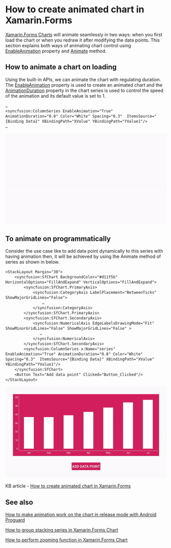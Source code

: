 # How to create animated chart in Xamarin.Forms

[Xamarin.Forms Charts](https://www.syncfusion.com/xamarin-ui-controls/xamarin-charts) will animate seamlessly in two ways: when you first load the chart or when you redraw it after modifying the data points. This section explains both ways of animating chart control using [EnableAnimation](https://help.syncfusion.com/cr/xamarin/Syncfusion.SfChart.XForms.ChartSeries.html#Syncfusion_SfChart_XForms_ChartSeries_EnableAnimation) property and [Animate](https://help.syncfusion.com/cr/xamarin/Syncfusion.SfChart.XForms.ChartSeries.html#Syncfusion_SfChart_XForms_ChartSeries_Animate) method.

## How to animate a chart on loading

Using the built-in APIs, we can animate the chart with regulating duration. The [EnableAnimation](https://help.syncfusion.com/cr/xamarin/Syncfusion.SfChart.XForms.ChartSeries.html#Syncfusion_SfChart_XForms_ChartSeries_EnableAnimation) property is used to create an animated chart and the [AnimationDuration](https://help.syncfusion.com/cr/xamarin/Syncfusion.SfChart.XForms.ChartSeries.html#Syncfusion_SfChart_XForms_ChartSeries_AnimationDuration) property in the chart series is used to control the speed of the animation and its default value is set to 1.

```
…
<syncfusion:ColumnSeries EnableAnimation="True" AnimationDuration="0.8" Color="White" Spacing="0.3"  ItemsSource="{Binding Data}" XBindingPath="XValue" YBindingPath="YValue1"/>
…
```

![Animated chart in Xamarin.Forms](https://github.com/SyncfusionExamples/How-to-create-animated-chart-in-Xamarin.Forms/blob/main/Create-Animated-Charts-and-Graphs.gif)

## To animate on programmatically

Consider the use case like to add data point dynamically to this series with having animation then, it will be achieved by using the Animate method of series as shown in below.
```
<StackLayout Margin="30">
    <syncfusion:SfChart BackgroundColor="#d11f5b"  HorizontalOptions="FillAndExpand" VerticalOptions="FillAndExpand">
        <syncfusion:SfChart.PrimaryAxis>
            <syncfusion:CategoryAxis LabelPlacement="BetweenTicks" ShowMajorGridLines="False">
                …
            </syncfusion:CategoryAxis>
        </syncfusion:SfChart.PrimaryAxis>
        <syncfusion:SfChart.SecondaryAxis>
            <syncfusion:NumericalAxis EdgeLabelsDrawingMode="Fit" ShowMinorGridLines="False" ShowMajorGridLines="False" >
               …
            </syncfusion:NumericalAxis>
        </syncfusion:SfChart.SecondaryAxis>
        <syncfusion:ColumnSeries x:Name="series" EnableAnimation="True" AnimationDuration="0.8" Color="White" Spacing="0.3"  ItemsSource="{Binding Data}" XBindingPath="XValue" YBindingPath="YValue1"/>
    </syncfusion:SfChart>
    <Button Text="Add data point" Clicked="Button_Clicked"/>
</StackLayout>
```

![Animate Xamarin.Forms chart programmatically](https://github.com/SyncfusionExamples/How-to-create-animated-chart-in-Xamarin.Forms/blob/main/Programmatically-animated-chart.gif)

KB article - [How to create animated chart in Xamarin.Forms](https://www.syncfusion.com/kb/12481/how-to-create-animated-chart-in-xamarin-forms)

## See also

[How to make animation work on the chart in release mode with Android Proguard](https://www.syncfusion.com/kb/10729/how-to-make-animation-work-on-chart-in-release-mode-with-android-proguard)

[How to group stacking series in Xamarin.Forms Chart](https://www.syncfusion.com/kb/11724/how-to-group-stacking-series-in-the-xamarin-forms-chart)

[How to perform zooming function in Xamarin.Forms Chart](https://help.syncfusion.com/xamarin/charts/zoompan#%22enable-zooming%22)
